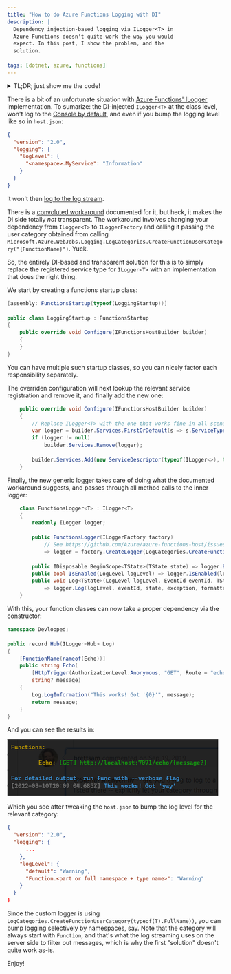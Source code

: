 ```yaml
---
title: "How to do Azure Functions Logging with DI"
description: |
  Dependency injection-based logging via ILogger<T> in 
  Azure Functions doesn't quite work the way you would 
  expect. In this post, I show the problem, and the 
  solution.

tags: [dotnet, azure, functions]
---
```


<details>
  <summary>TL;DR; just show me the code!</summary>

```csharp
[assembly: FunctionsStartup(typeof(Startup))]

public class Startup : FunctionsStartup
{
    public override void Configure(IFunctionsHostBuilder builder)
    {
        // Replace ILogger<T> with the one that works fine in all scenarios 
        var logger = builder.Services.FirstOrDefault(s => s.ServiceType == typeof(ILogger<>));
        if (logger != null)
            builder.Services.Remove(logger);

        builder.Services.Add(new ServiceDescriptor(typeof(ILogger<>), typeof(FunctionsLogger<>), ServiceLifetime.Transient));
    }

    class FunctionsLogger<T> : ILogger<T>
    {
        readonly ILogger logger;
        public FunctionsLogger(ILoggerFactory factory)
            // See https://github.com/Azure/azure-functions-host/issues/4689#issuecomment-533195224
            => logger = factory.CreateLogger(LogCategories.CreateFunctionUserCategory(typeof(T).Name));
        public IDisposable BeginScope<TState>(TState state) => logger.BeginScope(state);
        public bool IsEnabled(LogLevel logLevel) => logger.IsEnabled(logLevel);
        public void Log<TState>(LogLevel logLevel, EventId eventId, TState state, Exception? exception, Func<TState, Exception?, string> formatter)
            => logger.Log(logLevel, eventId, state, exception, formatter);
    }
}
```
</details>

There is a bit of an unfortunate situation with [Azure Functions' ILogger](https://github.com/Azure/Azure-Functions/issues/1256) 
implementation. To sumarize: the DI-injected `ILogger<T>` at the class level, won't log to the 
[Console by default](https://github.com/Azure/Azure-Functions/issues/1256), and even if you bump 
the logging level like so in `host.json`:

```json
{
  "version": "2.0",
  "logging": {
    "logLevel": {
      "<namespace>.MyService": "Information"
    }
  }
}
```

it won't then [log to the log stream](https://github.com/Azure/Azure-Functions/issues/1256#issuecomment-609368420).

There is a [convoluted workaround](https://github.com/Azure/azure-functions-host/issues/4689#issuecomment-533195224) 
documented for it, but heck, it makes the DI side totally *not* transparent. The workaround involves changing your 
dependency from `ILogger<T>` to `ILoggerFactory` and calling it passing the user category obtained from calling 
`Microsoft.Azure.WebJobs.Logging.LogCategories.CreateFunctionUserCategory("{FunctionName}")`. Yuck. 

So, the entirely DI-based and transparent solution for this is to simply replace the registered service type 
for `ILogger<T>` with an implementation that does the right thing.

We start by creating a functions startup class:

```csharp
[assembly: FunctionsStartup(typeof(LoggingStartup))]

public class LoggingStartup : FunctionsStartup
{
    public override void Configure(IFunctionsHostBuilder builder)
    {
    }
}
```

You can have multiple such startup classes, so you can nicely factor each responsibility separately.

The overriden configuration will next lookup the relevant service registration and remove it, 
and finally add the new one:

```csharp
    public override void Configure(IFunctionsHostBuilder builder)
    {
        // Replace ILogger<T> with the one that works fine in all scenarios 
        var logger = builder.Services.FirstOrDefault(s => s.ServiceType == typeof(ILogger<>));
        if (logger != null)
            builder.Services.Remove(logger);

        builder.Services.Add(new ServiceDescriptor(typeof(ILogger<>), typeof(FunctionsLogger<>), ServiceLifetime.Transient));
    }
```

Finally, the new generic logger takes care of doing what the documented workaround suggests, and 
passes through all method calls to the inner logger:

```csharp
    class FunctionsLogger<T> : ILogger<T>
    {
        readonly ILogger logger;

        public FunctionsLogger(ILoggerFactory factory)
            // See https://github.com/Azure/azure-functions-host/issues/4689#issuecomment-533195224
            => logger = factory.CreateLogger(LogCategories.CreateFunctionUserCategory(typeof(T).FullName));

        public IDisposable BeginScope<TState>(TState state) => logger.BeginScope(state);
        public bool IsEnabled(LogLevel logLevel) => logger.IsEnabled(logLevel);
        public void Log<TState>(LogLevel logLevel, EventId eventId, TState state, Exception? exception, Func<TState, Exception?, string> formatter)
            => logger.Log(logLevel, eventId, state, exception, formatter);
    }
```

With this, your function classes can now take a proper dependency via the constructor:

```csharp
namespace Devlooped;

public record Hub(ILogger<Hub> Log)
{
    [FunctionName(nameof(Echo))]
    public string Echo(
        [HttpTrigger(AuthorizationLevel.Anonymous, "GET", Route = "echo/{message?}")] HttpRequestMessage req,
        string? message)
    {
        Log.LogInformation("This works! Got '{0}'", message);
        return message;
    }
}
```

And you can see the results in:

![screenshot of functions logging](/img/azure-functions-logging.png)

Which you see after tweaking the `host.json` to bump the log level for the relevant category:

```json
{
  "version": "2.0",
  "logging": {
      ...
    },
    "logLevel": {
      "default": "Warning",
      "Function.<part or full namespace + type name>": "Warning"
    }
  }
}
```

Since the custom logger is using `LogCategories.CreateFunctionUserCategory(typeof(T).FullName))`, you 
can bump logging selectively by namespaces, say. Note that the category will always 
start with `Function`, and that's what the log streaming uses on the server side to 
filter out messages, which is why the first "solution" doesn't quite work as-is.

Enjoy!